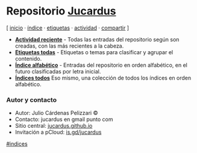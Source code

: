 # Repositorio [Jucardus](https://jucardus.github.io)
[ [inicio](https://github.com/jucardus/jucardus.github.io/blob/main/index.md) · [índice](https://github.com/jucardus/jucardus.github.io/blob/main/25/10/23/indice-alfabetico.md) · [etiquetas](https://github.com/jucardus/jucardus.github.io/blob/main/25/10/23/etiquetas-todas.md) · [actividad](https://github.com/jucardus/jucardus.github.io/blob/main/25/10/23/actividad-reciente.md) · [compartir](https://x.com/intent/tweet?text=Repositorio%20Jucardus%20%E2%80%94%20%C3%8Dndices%0A%0AP%C3%A1gina%20de%20inicio%20del%20repositorio%20Jucardus%2C%20con%20los%20%C3%ADndices%20principales.%0A%0A%E2%86%92%20https%3A%2F%2Fgithub.com%2Fjucardus%2Fjucardus.github.io%2Fblob%2Fmain%2Findex.md%0A%0A%23indices_jucardus) ]

* **[Actividad reciente](https://github.com/jucardus/jucardus.github.io/blob/main/25/10/23/actividad-reciente.md)** - Todas las entradas del repositorio según son creadas, con las más recientes a la cabeza.
* **[Etiquetas todas](https://github.com/jucardus/jucardus.github.io/blob/main/25/10/23/etiquetas-todas.md)** - Etiquetas o temas para clasificar y agrupar el contenido.
* **[Índice alfabético](https://github.com/jucardus/jucardus.github.io/blob/main/25/10/23/indice-alfabetico.md)** - Entradas del repositorio en orden alfabético, en el futuro clasificadas por letra inicial.
* **[Índices todos](https://github.com/jucardus/jucardus.github.io/blob/main/25/10/23/indices-todos.md)** Eso mismo, una colección de todos los índices en orden alfabético.

### Autor y contacto

* Autor: Julio Cárdenas Pelizzari ©
* Contacto: jucardus en gmail punto com
* Sitio central: [jucardus.github.io](https://jucardus.github.io)
* Invitación a pCloud: [is.gd/jucardus](https://is.gd/ipcloud)

[#indices](https://github.com/jucardus/jucardus.github.io/blob/main/25/10/23/indices-todos.md)
